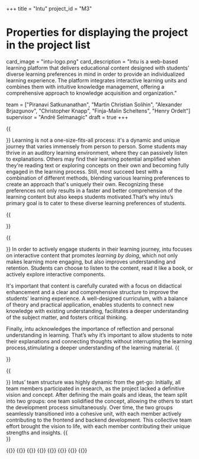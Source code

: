 +++
title = "Intu"
project_id = "M3"

# Properties for displaying the project in the project list
card_image = "intu-logo.png"
card_description = "Intu is a web-based learning platform that delivers educational content designed with students’ diverse learning preferences in mind in order to provide an individualized learning experience. The platform integrates interactive learning units and combines them with intuitive knowledge management, offering a comprehensive approach to knowledge acquisition and organization." 

team = ["Piranavi Satkunanathan", "Martin Christian Solihin", "Alexander Brjazgunov", "Christopher Knapp", "Finja-Malin Scheltens", "Henry Ordelt"] 
supervisor = "André Selmanagic"
draft = true
+++



{{<section title="Our Goal">}}
Learning is not a one-size-fits-all process: it's a dynamic and unique journey that varies immensely from person to person. Some students may thrive in an auditory learning environment, where they can passively listen to explanations. Others may find their learning potential amplified when they're reading text or exploring concepts on their own and becoming fully engaged in the learning process. Still, most succeed best with a combination of different methods, blending various learning preferences to create an approach that's uniquely their own. Recognizing these preferences not only results in a faster and better comprehension of the learning content but also keeps students motivated.That’s why intu’s primary goal is to cater to these diverse learning preferences of students.

{{</section>}}

{{<section title="Main Ideas">}}
In order to actively engage students in their learning journey, intu focuses on interactive content that promotes *learning by doing*, which not only makes learning more engaging, but also improves understanding and retention. Students can choose to listen to the content, read it like a book, or actively explore interactive components.

It's important that content is carefully curated with a focus on didactical enhancement and a clear and comprehensive structure to improve the students' learning experience.
 A well-designed curriculum, with a balance of theory and practical application, enables students to connect new knowledge with existing understanding, facilitates a deeper understanding of the subject matter, and fosters critical thinking.

Finally, intu acknowledges the importance of reflection and personal understanding in learning. That’s why it’s important to allow students to note their explanations and connecting thoughts without interrupting the learning process,stimulating a deeper understanding of the learning material.
{{</section>}} 

{{<section title="The Team">}}
Intus’ team structure was highly dynamic from the get-go: Initially, all team members participated in research, as the project lacked a definitive vision and concept. After defining the main goals and ideas, the team split into two groups: one team solidified the concept, allowing the others to start the development process simultaneously. Over time, the two groups seamlessly transitioned into a cohesive unit, with each member actively contributing to the frontend and backend development. This collective team effort brought the vision to life, with each member contributing their unique strengths and insights.
{{</section>}} 

{{<gallery>}}
{{<team-member image="intu-logo.png" name="Piranavi">}}
{{<team-member image="intu-logo.png" name="Martin">}}
{{<team-member image="intu-logo.png" name="Alexander">}}
{{<team-member image="intu-logo.png" name="Christopher">}}
{{<team-member image="intu-logo.png" name="Finja-Malin">}}
{{<team-member image="intu-logo.png" name="Henry">}}
{{</gallery>}}

